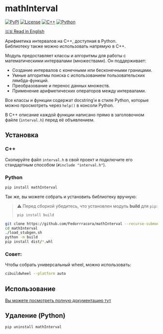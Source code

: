 # mathInterval
[![PyPI](https://img.shields.io/pypi/v/mathInterval)](https://pypi.org/project/mathInterval/)
[![License](https://img.shields.io/badge/license-Apache--2.0-blue.svg)](LICENSE)
[![C++](https://img.shields.io/badge/C++-20-blue.svg)]()
[![Python](https://img.shields.io/badge/Python-3.8+-green.svg)]()

[🇬🇧 Read in English](README.md)

Арифметика интервалов на C++, доступная в Python.  
Библиотеку также можно использовать напрямую в C++.

Модуль предоставляет классы и алгоритмы для работы
с математическими интервалами (множествами). Он поддерживает:

- Создание интервалов с конечными или бесконечными границами.
- Умные алгоритмы поиска с использованием пользовательских лямбда-функций.
- Преобразование и перенос данных множеств.
- Применение арифметических операторов между интервалами.

Все классы и функции содержат docstring’и в стиле Python,
которые можно просмотреть через `help()` в консоли Python.

В C++ описание каждой функции написано прямо в заголовочном файле
(`interval.h`) перед её объявлением.

## Установка

### C++

Скопируйте файл `interval.h` в свой проект и подключите его
стандартным способом (`#include "interval.h"`).

### Python

```bash
pip install mathInterval
```

Так же, вы можете собрать и установить библиотеку вручную:

> ⚠️ Перед сборкой убедитесь, что установлен модуль **build** для `pip`:
> ```bash
> pip install build
> ```

```bash
git clone https://github.com/Fedorrracora/mathInterval --recurse-submodules
cd mathInterval
./load_stubgen.sh
python -m build
pip install dist/*.whl
```

### Совет:

Чтобы собрать универсальный wheel, можно использовать:

```bash
cibuildwheel --platform auto
```

## Использование

[Вы можете посмотреть полную документацию тут](docs/reference.ru.md)

## Удаление (Python)

```bash
pip uninstall mathInterval
```